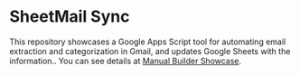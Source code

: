 # SheetMail Sync

This repository showcases a Google Apps Script tool for automating email extraction and categorization in Gmail, and updates Google Sheets with the information.. You can see details at [Manual Builder Showcase](https://tsato21.github.io/gas-tools/each-tool/sheet-mail-sync).